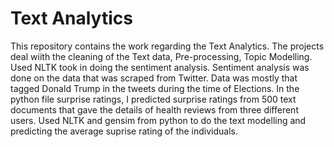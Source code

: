 # Text Analytics
This repository contains the work regarding the Text Analytics. The projects deal wiith the cleaning of the Text data, Pre-processing, Topic Modelling.
Used NLTK took in doing the sentiment analysis. 
Sentiment analysis was done on the data that was scraped from Twitter. Data was mostly that tagged Donald Trump in the tweets during the time of Elections.
In the python file surprise ratings, I predicted surprise ratings from 500 text documents that gave the details of health reviews from three different users. Used NLTK and gensim from python to do the text modelling and predicting the average suprise rating of the individuals.
